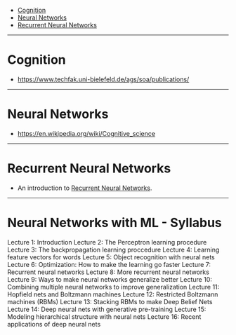 + [Cognition](#cognition)
+ [Neural Networks](#neural-networks)
+ [Recurrent Neural Networks](#recurrent-neural-networks)

----

# Cognition
+ https://www.techfak.uni-bielefeld.de/ags/soa/publications/

----

# Neural Networks
+ https://en.wikipedia.org/wiki/Cognitive_science

----

# Recurrent Neural Networks
+ An introduction to [Recurrent Neural Networks](https://www.opendatascience.com/blog/intro-to-recurrent-neural-networks-1/).

----

# Neural Networks with ML - Syllabus
Lecture 1: Introduction
Lecture 2: The Perceptron learning procedure
Lecture 3: The backpropagation learning proccedure
Lecture 4: Learning feature vectors for words
Lecture 5: Object recognition with neural nets
Lecture 6: Optimization: How to make the learning go faster
Lecture 7: Recurrent neural networks
Lecture 8: More recurrent neural networks
Lecture 9: Ways to make neural networks generalize better
Lecture 10: Combining multiple neural networks to improve generalization
Lecture 11: Hopfield nets and Boltzmann machines
Lecture 12: Restricted Boltzmann machines (RBMs)
Lecture 13: Stacking RBMs to make Deep Belief Nets
Lecture 14: Deep neural nets with generative pre-training
Lecture 15: Modeling hierarchical structure with neural nets
Lecture 16: Recent applications of deep neural nets

